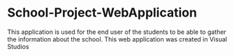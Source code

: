 # School-Project-WebApplication
This application is used for the end user of the students to be able to gather the information about the school.
This web application was created in Visual Studios 
